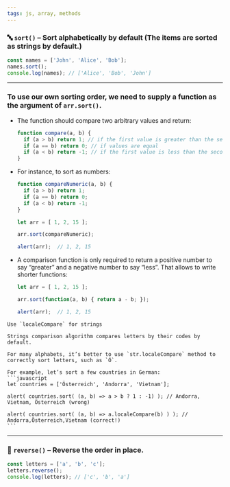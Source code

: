 ```yaml
---
tags: js, array, methods
---
```


### 🔤 **`sort()`** – Sort alphabetically by default (The items are sorted as strings by default.)

```javascript
const names = ['John', 'Alice', 'Bob'];
names.sort();
console.log(names); // ['Alice', 'Bob', 'John']
```

---

### To use our own sorting order, we need to supply a function as the argument of `arr.sort()`.

- The function should compare two arbitrary values and return:
	```javascript
	function compare(a, b) {
	  if (a > b) return 1; // if the first value is greater than the second
	  if (a == b) return 0; // if values are equal
	  if (a < b) return -1; // if the first value is less than the second
	}
	```

- For instance, to sort as numbers:
	```javascript
	function compareNumeric(a, b) {
	  if (a > b) return 1;
	  if (a == b) return 0;
	  if (a < b) return -1;
	}
	
	let arr = [ 1, 2, 15 ];
	
	arr.sort(compareNumeric);
	
	alert(arr);  // 1, 2, 15
	```

- A comparison function is only required to return a positive number to say “greater” and a negative number to say “less”. That allows to write shorter functions:
	```javascript
	let arr = [ 1, 2, 15 ];
	
	arr.sort(function(a, b) { return a - b; });
	
	alert(arr);  // 1, 2, 15
	```

````ad-info
Use `localeCompare` for strings

Strings comparison algorithm compares letters by their codes by default.

For many alphabets, it’s better to use `str.localeCompare` method to correctly sort letters, such as `Ö`.

For example, let’s sort a few countries in German:
```javascript
let countries = ['Österreich', 'Andorra', 'Vietnam'];

alert( countries.sort( (a, b) => a > b ? 1 : -1) ); // Andorra, Vietnam, Österreich (wrong)

alert( countries.sort( (a, b) => a.localeCompare(b) ) ); // Andorra,Österreich,Vietnam (correct!)
```
````

---

### 🔁 **`reverse()`** – Reverse the order **in place**.

```javascript
const letters = ['a', 'b', 'c'];
letters.reverse();
console.log(letters); // ['c', 'b', 'a']
```
